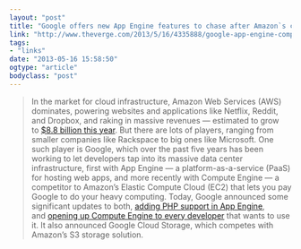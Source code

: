 ```yaml
---
layout: "post"
title: "Google offers new App Engine features to chase after Amazon`s cloud computing dominance"
link: "http://www.theverge.com/2013/5/16/4335888/google-app-engine-compute-engine-cloud-platform"
tags: 
- "links"
date: "2013-05-16 15:58:50"
ogtype: "article"
bodyclass: "post"
---
```


> In the market for cloud infrastructure, Amazon Web Services (AWS) dominates, powering websites and applications like Netflix, Reddit, and Dropbox, and raking in massive revenues — estimated to grow to [$8.8 billion this year](http://www.theverge.com/2013/1/7/3847116/why-amazon-stock-record-unstoppable-monster). But there are lots of players, ranging from smaller companies like Rackspace to big ones like Microsoft. One such player is Google, which over the past five years has been working to let developers tap into its massive data center infrastructure, first with App Engine — a platform-as-a-service (PaaS) for hosting web apps, and more recently with Compute Engine — a competitor to Amazon’s Elastic Compute Cloud (EC2) that lets you pay Google to do your heavy computing. Today, Google announced some significant updates to both, [adding PHP support in App Engine](http://googledevelopers.blogspot.jp/2013/05/ushering-in-next-generation-of.html), and [opening up Compute Engine to every developer](http://googledevelopers.blogspot.jp/2013/05/google-compute-engine-is-now-open-to-all.html) that wants to use it. It also announced Google Cloud Storage, which competes with Amazon’s S3 storage solution.